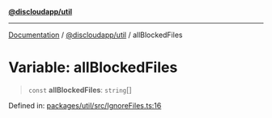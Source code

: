 [**@discloudapp/util**](../README.md)

***

[Documentation](../../../packages.md) / [@discloudapp/util](../README.md) / allBlockedFiles

# Variable: allBlockedFiles

> `const` **allBlockedFiles**: `string`[]

Defined in: [packages/util/src/IgnoreFiles.ts:16](https://github.com/discloud/discloud.app/blob/1458affc9a022eb2fc5fe37e7b3b002130b2fdad/packages/util/src/IgnoreFiles.ts#L16)
